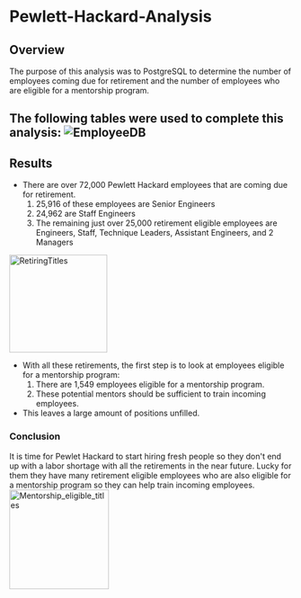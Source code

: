 # Pewlett-Hackard-Analysis

## Overview
The purpose of this analysis was to PostgreSQL to determine the number of employees coming due for retirement and the number of employees who are eligible for a mentorship program.

The following tables were used to complete this analysis:
![EmployeeDB](https://user-images.githubusercontent.com/95047485/152397453-b8db950f-42d7-4de4-a47d-fec785a85582.png)
-------


## Results
* There are over 72,000 Pewlett Hackard employees that are coming due for retirement. 
    1. 25,916 of these employees are Senior Engineers
    2. 24,962 are Staff Engineers
    3. The remaining just over 25,000 retirement eligible employees are Engineers, Staff, Technique Leaders, Assistant Engineers, and 2 Managers
<img width="174" alt="RetiringTitles" src="https://user-images.githubusercontent.com/95047485/152397734-38b14b35-6ccd-4bcd-97ad-d496acb8b02b.PNG">



* With all these retirements, the first step is to look at employees eligible for a mentorship program:
    1. There are 1,549 employees eligible for a mentorship program.
    2. These potential mentors should be sufficient to train incoming employees.
* This leaves a large amount of positions unfilled. 

### Conclusion
It is time for Pewlet Hackard to start hiring fresh people so they don't end up with a labor shortage with all the retirements in the near future. Lucky for them they have many retirement eligible employees who are also eligible for a mentorship program so they can help train incoming employees.
<img width="177" alt="Mentorship_eligible_titles" src="https://user-images.githubusercontent.com/95047485/152397645-10372c63-cdad-4bbb-9334-ba5dba2e318b.PNG">

